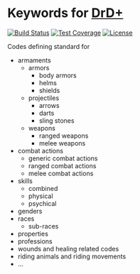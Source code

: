 # Keywords for [DrD+](http://www.altar.cz/drdplus/)

[![Build Status](https://travis-ci.org/jaroslavtyc/drd-plus-codes.svg?branch=master)](https://travis-ci.org/jaroslavtyc/drd-plus-codes)
[![Test Coverage](https://codeclimate.com/github/jaroslavtyc/drd-plus-codes/badges/coverage.svg)](https://codeclimate.com/github/jaroslavtyc/drd-plus-codes/coverage)
[![License](https://poser.pugx.org/drd-plus/codes/license)](https://packagist.org/packages/drd-plus/codes)

Codes defining standard for

 - armaments
    - armors
        - body armors
        - helms
        - shields
    - projectiles
        - arrows
        - darts
        - sling stones
    - weapons
        - ranged weapons
        - melee weapons
 - combat actions
    - generic combat actions
    - ranged combat actions
    - melee combat actions
 - skills
    - combined
    - physical
    - psychical
 - genders
 - races
    - sub-races
 - properties
 - professions
 - wounds and healing related codes
 - riding animals and riding movements
 - ...
